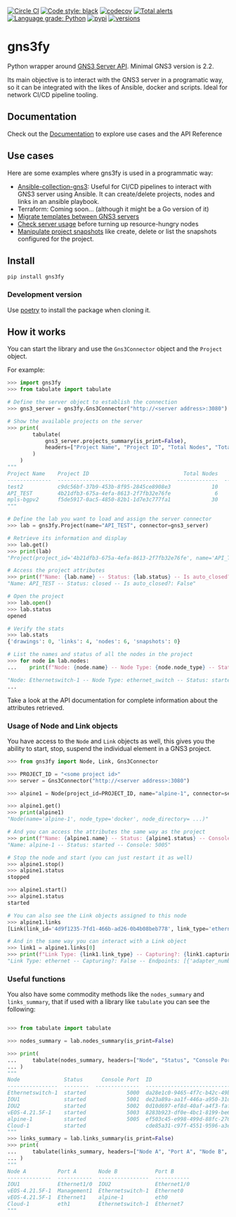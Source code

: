 [![Circle CI](https://circleci.com/gh/davidban77/gns3fy/tree/develop.svg?style=shield&circle-token=:circle-token)](https://circleci.com/gh/davidban77/gns3fy/tree/develop)
[![Code style: black](https://img.shields.io/badge/code%20style-black-000000.svg)](https://github.com/ambv/black)
[![codecov](https://codecov.io/gh/davidban77/gns3fy/branch/develop/graph/badge.svg)](https://codecov.io/gh/davidban77/gns3fy)
[![Total alerts](https://img.shields.io/lgtm/alerts/g/davidban77/gns3fy.svg?logo=lgtm&logoWidth=18)](https://lgtm.com/projects/g/davidban77/gns3fy/alerts/)
[![Language grade: Python](https://img.shields.io/lgtm/grade/python/g/davidban77/gns3fy.svg?logo=lgtm&logoWidth=18)](https://lgtm.com/projects/g/davidban77/gns3fy/context:python)
[![pypi](https://img.shields.io/pypi/v/gns3fy.svg)](https://pypi.python.org/pypi/gns3fy)
[![versions](https://img.shields.io/pypi/pyversions/gns3fy.svg)](https://github.com/davidban77/gns3fy)


# gns3fy
Python wrapper around [GNS3 Server API](http://api.gns3.net/en/2.2/index.html). Minimal GNS3 version is 2.2.

Its main objective is to interact with the GNS3 server in a programatic way, so it can be integrated with the likes of Ansible, docker and scripts. Ideal for network CI/CD pipeline tooling.

## Documentation

Check out the [Documentation](https://davidban77.github.io/gns3fy/) to explore use cases and the API Reference

## Use cases

Here are some examples where gns3fy is used in a programmatic way:

- [Ansible-collection-gns3](https://galaxy.ansible.com/davidban77/gns3): Useful for CI/CD pipelines to interact with GNS3 server using Ansible. It can create/delete projects, nodes and links in an ansible playbook.
- Terraform: Coming soon... (although it might be a Go version of it)
- [Migrate templates between GNS3 servers](https://davidban77.github.io/gns3fy/user-guide/#migrate-templates-between-gns3-servers)
- [Check server usage](https://davidban77.github.io/gns3fy/user-guide/#check-server-cpu-and-memory-usage) before turning up resource-hungry nodes
- [Manipulate project snapshots](https://davidban77.github.io/gns3fy/user-guide/#create-and-list-project-snapshots) like create, delete or list the snapshots configured for the project.

## Install

```
pip install gns3fy
```

### Development version

Use [poetry](https://github.com/sdispater/poetry) to install the package when cloning it.

## How it works

You can start the library and use the `Gns3Connector` object and the `Project` object.

For example:

```python
>>> import gns3fy
>>> from tabulate import tabulate

# Define the server object to establish the connection
>>> gns3_server = gns3fy.Gns3Connector("http://<server address>:3080")

# Show the available projects on the server
>>> print(
        tabulate(
            gns3_server.projects_summary(is_print=False),
            headers=["Project Name", "Project ID", "Total Nodes", "Total Links", "Status"],
        )
    )
"""
Project Name    Project ID                              Total Nodes    Total Links  Status
--------------  ------------------------------------  -------------  -------------  --------
test2           c9dc56bf-37b9-453b-8f95-2845ce8908e3             10              9  opened
API_TEST        4b21dfb3-675a-4efa-8613-2f7fb32e76fe              6              4  opened
mpls-bgpv2      f5de5917-0ac5-4850-82b1-1d7e3c777fa1             30             40  closed
"""

# Define the lab you want to load and assign the server connector
>>> lab = gns3fy.Project(name="API_TEST", connector=gns3_server)

# Retrieve its information and display
>>> lab.get()
>>> print(lab)
"Project(project_id='4b21dfb3-675a-4efa-8613-2f7fb32e76fe', name='API_TEST', status='opened', ...)"

# Access the project attributes
>>> print(f"Name: {lab.name} -- Status: {lab.status} -- Is auto_closed?: {lab.auto_close}")
"Name: API_TEST -- Status: closed -- Is auto_closed?: False"

# Open the project
>>> lab.open()
>>> lab.status
opened

# Verify the stats
>>> lab.stats
{'drawings': 0, 'links': 4, 'nodes': 6, 'snapshots': 0}

# List the names and status of all the nodes in the project
>>> for node in lab.nodes:
...    print(f"Node: {node.name} -- Node Type: {node.node_type} -- Status: {node.status}")

"Node: Ethernetswitch-1 -- Node Type: ethernet_switch -- Status: started"
...
```

Take a look at the API documentation for complete information about the attributes retrieved.

### Usage of Node and Link objects

You have access to the `Node` and `Link` objects as well, this gives you the ability to start, stop, suspend the individual element in a GNS3 project.

```python
>>> from gns3fy import Node, Link, Gns3Connector

>>> PROJECT_ID = "<some project id>"
>>> server = Gns3Connector("http://<server address>:3080")

>>> alpine1 = Node(project_id=PROJECT_ID, name="alpine-1", connector=server)

>>> alpine1.get()
>>> print(alpine1)
"Node(name='alpine-1', node_type='docker', node_directory= ...)"

# And you can access the attributes the same way as the project
>>> print(f"Name: {alpine1.name} -- Status: {alpine1.status} -- Console: {alpine1.console}")
"Name: alpine-1 -- Status: started -- Console: 5005"

# Stop the node and start (you can just restart it as well)
>>> alpine1.stop()
>>> alpine1.status
stopped

>>> alpine1.start()
>>> alpine1.status
started

# You can also see the Link objects assigned to this node
>>> alpine1.links
[Link(link_id='4d9f1235-7fd1-466b-ad26-0b4b08beb778', link_type='ethernet', ...)]

# And in the same way you can interact with a Link object
>>> link1 = alpine1.links[0]
>>> print(f"Link Type: {link1.link_type} -- Capturing?: {link1.capturing} -- Endpoints: {link1.nodes}")
"Link Type: ethernet -- Capturing?: False -- Endpoints: [{'adapter_number': 2, ...}]"
```

### Useful functions

You also have some commodity methods like the `nodes_summary` and `links_summary`, that if used with a library like `tabulate` you can see the following:

```python

>>> from tabulate import tabulate

>>> nodes_summary = lab.nodes_summary(is_print=False)

>>> print(
...     tabulate(nodes_summary, headers=["Node", "Status", "Console Port", "ID"])
... )
"""
Node              Status      Console Port  ID
----------------  --------  --------------  ------------------------------------
Ethernetswitch-1  started             5000  da28e1c0-9465-4f7c-b42c-49b2f4e1c64d
IOU1              started             5001  de23a89a-aa1f-446a-a950-31d4bf98653c
IOU2              started             5002  0d10d697-ef8d-40af-a4f3-fafe71f5458b
vEOS-4.21.5F-1    started             5003  8283b923-df0e-4bc1-8199-be6fea40f500
alpine-1          started             5005  ef503c45-e998-499d-88fc-2765614b313e
Cloud-1           started                   cde85a31-c97f-4551-9596-a3ed12c08498
"""
>>> links_summary = lab.links_summary(is_print=False)
>>> print(
...     tabulate(links_summary, headers=["Node A", "Port A", "Node B", "Port B"])
... )
"""
Node A          Port A       Node B            Port B
--------------  -----------  ----------------  -----------
IOU1            Ethernet1/0  IOU2              Ethernet1/0
vEOS-4.21.5F-1  Management1  Ethernetswitch-1  Ethernet0
vEOS-4.21.5F-1  Ethernet1    alpine-1          eth0
Cloud-1         eth1         Ethernetswitch-1  Ethernet7
"""
```
